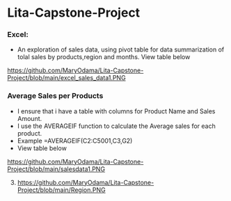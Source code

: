 # Lita-Capstone-Project

###  Excel:

  -  An exploration of sales data, using pivot table for data summarization of tolal sales by products,region and months. View table below

https://github.com/MaryOdama/Lita-Capstone-Project/blob/main/excel_sales_data1.PNG

### Average Sales per Products

   - I ensure that i have a table with columns for Product Name and Sales Amount.
   - I use the AVERAGEIF function to calculate the Average sales for each product.
   - Example =AVERAGEIF(C2:C5001,C3,G2)
   - View table below

https://github.com/MaryOdama/Lita-Capstone-Project/blob/main/salesdata1.PNG



  3. https://github.com/MaryOdama/Lita-Capstone-Project/blob/main/Region.PNG


 
